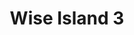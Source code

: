 ---
title: 'Wise Island 3'
description: ''
credit: 'Place Holder'
style: ''
project: 'Wise Island'
type: 'photo'
pathToImage: '/gallery/wise-island-3.jpg'
alt: 'Wise Island 3'
width: '2160'
height: '1620'
...